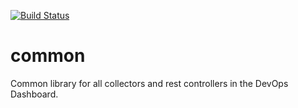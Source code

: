 [![Build Status](https://jenkinskdc.kdc.capitalone.com/itojenkins/buildStatus/icon?job=Dashboard-Common-Jay)](https://jenkinskdc.kdc.capitalone.com/itojenkins/view/Dashboard/job/Dashboard-Common-Jay/)

common
======
Common library for all collectors and rest controllers in the DevOps Dashboard.
